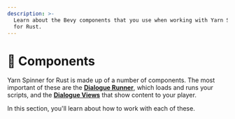 ```yaml
---
description: >-
  Learn about the Bevy components that you use when working with Yarn Spinner
  for Rust.
---
```


# 🧱 Components

Yarn Spinner for Rust is made up of a number of components. The most important of these are the [**Dialogue Runner**](dialogue-runner.md), which loads and runs your scripts, and the [**Dialogue Views**](dialogue-views.md) that show content to your player.


In this section, you'll learn about how to work with each of these.
